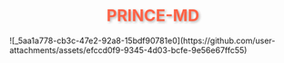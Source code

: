   <h1 align="center" style="color: FF6347; text-shadow: 2px 2px 4px rgba(0,0,0,0.3); animation: glow 2s infinite alternate;">PRINCE-MD </h1>
  ![_5aa1a778-cb3c-47e2-92a8-15bdf90781e0](https://github.com/user-attachments/assets/efccd0f9-9345-4d03-bcfe-9e56e67ffc55)


